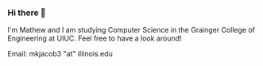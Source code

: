 ### Hi there 👋

I'm Mathew and I am studying Computer Science in the Grainger College of Engineering at UIUC. Feel free to have a look around! 

Email: mkjacob3 "at" illinois.edu
<!--
**mjacob1002/mjacob1002** is a ✨ _special_ ✨ repository because its `README.md` (this file) appears on your GitHub profile.

Here are some ideas to get you started:

- 🔭 I’m currently working on ...
- 🌱 I’m currently learning ...
- 👯 I’m looking to collaborate on ...
- 🤔 I’m looking for help with ...
- 💬 Ask me about ...
- 📫 How to reach me: ...
- 😄 Pronouns: ...
- ⚡ Fun fact: ...
-->

